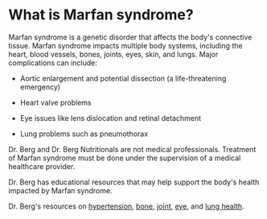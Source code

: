 # What is Marfan syndrome?

Marfan syndrome is a genetic disorder that affects the body's connective tissue. Marfan syndrome impacts multiple body systems, including the heart, blood vessels, bones, joints, eyes, skin, and lungs.
Major complications can include:

- Aortic enlargement and potential dissection (a life-threatening emergency)

- Heart valve problems

- Eye issues like lens dislocation and retinal detachment

- Lung problems such as pneumothorax

Dr. Berg and Dr. Berg Nutritionals are not medical professionals. Treatment of Marfan syndrome must be done under the supervision of a medical healthcare provider.

Dr. Berg has educational resources that may help support the body's health impacted by Marfan syndrome.

Dr. Berg's resources on [hypertension](https://www.drberg.com/blog/tags/hypertension), [bone](https://www.drberg.com/blog/tags/bone-health), [joint](https://www.drberg.com/blog/tags/joint-pain), [eye](https://www.youtube.com/results?search_query=dr+berg+eye+health), and [lung health](https://www.youtube.com/results?search_query=dr+berg+lung+health).
